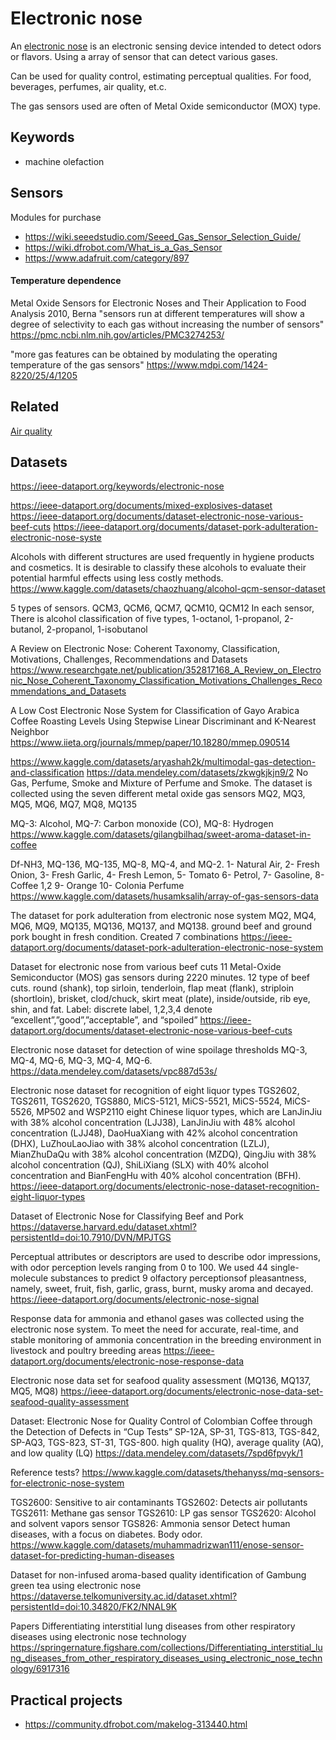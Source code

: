 
# Electronic nose

An [electronic nose](https://en.wikipedia.org/wiki/Electronic_nose) is an electronic sensing device intended to detect odors or flavors.
Using a array of sensor that can detect various gases. 

Can be used for quality control, estimating perceptual qualities.
For food, beverages, perfumes, air quality, et.c.

The gas sensors used are often of Metal Oxide semiconductor (MOX) type.

## Keywords

- machine olefaction

## Sensors

Modules for purchase

- https://wiki.seeedstudio.com/Seeed_Gas_Sensor_Selection_Guide/
- https://wiki.dfrobot.com/What_is_a_Gas_Sensor
- https://www.adafruit.com/category/897



#### Temperature dependence

Metal Oxide Sensors for Electronic Noses and Their Application to Food Analysis
2010, Berna
"sensors run at different temperatures will show a degree of selectivity to each gas without increasing the number of sensors"
https://pmc.ncbi.nlm.nih.gov/articles/PMC3274253/

"more gas features can be obtained by modulating the operating temperature of the gas sensors"
https://www.mdpi.com/1424-8220/25/4/1205

## Related

[Air quality](./air-quality.md)



## Datasets

https://ieee-dataport.org/keywords/electronic-nose

https://ieee-dataport.org/documents/mixed-explosives-dataset
https://ieee-dataport.org/documents/dataset-electronic-nose-various-beef-cuts
https://ieee-dataport.org/documents/dataset-pork-adulteration-electronic-nose-syste

Alcohols with different structures are used frequently in hygiene products and cosmetics.
It is desirable to classify these alcohols to evaluate their potential harmful effects using less costly methods.
https://www.kaggle.com/datasets/chaozhuang/alcohol-qcm-sensor-dataset

5 types of sensors. QCM3, QCM6, QCM7, QCM10, QCM12
In each sensor, There is alcohol classification of five types,
1-octanol, 1-propanol, 2-butanol, 2-propanol, 1-isobutanol


A Review on Electronic Nose: Coherent Taxonomy, Classification, Motivations, Challenges, Recommendations and Datasets
https://www.researchgate.net/publication/352817168_A_Review_on_Electronic_Nose_Coherent_Taxonomy_Classification_Motivations_Challenges_Recommendations_and_Datasets

A Low Cost Electronic Nose System for Classification of Gayo Arabica Coffee Roasting Levels Using Stepwise Linear Discriminant and K-Nearest Neighbor
https://www.iieta.org/journals/mmep/paper/10.18280/mmep.090514


https://www.kaggle.com/datasets/aryashah2k/multimodal-gas-detection-and-classification
https://data.mendeley.com/datasets/zkwgkjkjn9/2
No Gas, Perfume, Smoke and Mixture of Perfume and Smoke.
The dataset is collected using the seven different metal oxide gas sensors
MQ2, MQ3, MQ5, MQ6, MQ7, MQ8, MQ135



MQ-3: Alcohol, MQ-7: Carbon monoxide (CO), MQ-8: Hydrogen
https://www.kaggle.com/datasets/gilangbilhaq/sweet-aroma-dataset-in-coffee

Df-NH3, MQ-136, MQ-135, MQ-8, MQ-4, and MQ-2.
1- Natural Air, 2- Fresh Onion, 3- Fresh Garlic, 4- Fresh Lemon, 5- Tomato
6- Petrol, 7- Gasoline, 8- Coffee 1,2 9- Orange 10- Colonia Perfume
https://www.kaggle.com/datasets/husamksalih/array-of-gas-sensors-data

The dataset for pork adulteration from electronic nose system
MQ2, MQ4, MQ6, MQ9, MQ135, MQ136, MQ137, and MQ138.
ground beef and ground pork bought in fresh condition.
Created 7 combinations
https://ieee-dataport.org/documents/dataset-pork-adulteration-electronic-nose-system

Dataset for electronic nose from various beef cuts
11 Metal-Oxide Semiconductor (MOS) gas sensors during 2220 minutes.
12 type of beef cuts.
round (shank), top sirloin, tenderloin, flap meat (flank), striploin (shortloin), brisket, clod/chuck, skirt meat (plate), inside/outside, rib eye, shin, and fat.
Label: discrete label, 1,2,3,4 denote “excellent”,”good”,”acceptable”, and “spoiled”
https://ieee-dataport.org/documents/dataset-electronic-nose-various-beef-cuts

Electronic nose dataset for detection of wine spoilage thresholds
MQ-3, MQ-4, MQ-6, MQ-3, MQ-4, MQ-6. 
https://data.mendeley.com/datasets/vpc887d53s/

Electronic nose dataset for recognition of eight liquor types
TGS2602, TGS2611, TGS2620, TGS880, MiCS-5121, MiCS-5521, MiCS-5524, MiCS-5526, MP502 and WSP2110
eight Chinese liquor types, which are LanJinJiu with 38% alcohol concentration (LJJ38),
LanJinJiu with 48% alcohol concentration (LJJ48), DaoHuaXiang with 42% alcohol concentration (DHX),
LuZhouLaoJiao with 38% alcohol concentration (LZLJ), MianZhuDaQu with 38% alcohol concentration (MZDQ),
QingJiu with 38% alcohol concentration (QJ), 
ShiLiXiang (SLX) with 40% alcohol concentration and BianFengHu with 40% alcohol concentration (BFH).
https://ieee-dataport.org/documents/electronic-nose-dataset-recognition-eight-liquor-types

Dataset of Electronic Nose for Classifying Beef and Pork
https://dataverse.harvard.edu/dataset.xhtml?persistentId=doi:10.7910/DVN/MPJTGS

Perceptual attributes or descriptors are used to describe odor impressions, with odor perception levels ranging from 0 to 100.
We used 44 single-molecule substances to predict 9 olfactory perceptionsof pleasantness, namely, sweet, fruit, fish, garlic, grass, burnt, musky aroma and decayed.
https://ieee-dataport.org/documents/electronic-nose-signal

Response data for ammonia and ethanol gases was collected using the electronic nose system.
To meet the need for accurate, real-time, and stable monitoring of ammonia concentration in the breeding environment in livestock and poultry breeding areas
https://ieee-dataport.org/documents/electronic-nose-response-data

Electronic nose data set for seafood quality assessment
(MQ136, MQ137, MQ5, MQ8)
https://ieee-dataport.org/documents/electronic-nose-data-set-seafood-quality-assessment

Dataset: Electronic Nose for Quality Control of Colombian Coffee through the Detection of Defects in “Cup Tests”
SP-12A, SP-31, TGS-813, TGS-842, SP-AQ3, TGS-823, ST-31, TGS-800. 
high quality (HQ), average quality (AQ), and low quality (LQ)
https://data.mendeley.com/datasets/7spd6fpvyk/1

Reference tests?
https://www.kaggle.com/datasets/thehanyss/mq-sensors-for-electronic-nose-system

TGS2600: Sensitive to air contaminants
TGS2602: Detects air pollutants
TGS2611: Methane gas sensor
TGS2610: LP gas sensor
TGS2620: Alcohol and solvent vapors sensor
TGS826: Ammonia sensor
Detect human diseases, with a focus on diabetes. Body odor.
https://www.kaggle.com/datasets/muhammadrizwan111/enose-sensor-dataset-for-predicting-human-diseases


Dataset for non-infused aroma-based quality identification of Gambung green tea using electronic nose
https://dataverse.telkomuniversity.ac.id/dataset.xhtml?persistentId=doi:10.34820/FK2/NNAL9K

Papers
Differentiating interstitial lung diseases from other respiratory diseases using electronic nose technology
https://springernature.figshare.com/collections/Differentiating_interstitial_lung_diseases_from_other_respiratory_diseases_using_electronic_nose_technology/6917316



## Practical projects

- https://community.dfrobot.com/makelog-313440.html
